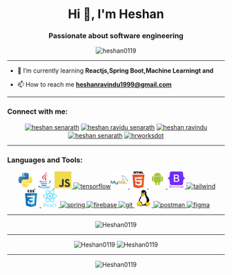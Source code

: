 <h1 align="center">Hi 👋, I'm Heshan</h1>
<h3 align="center">Passionate about software engineering</h3>

<p align="center"> <img src="https://komarev.com/ghpvc/?username=heshan0119&label=Profile%20views&color=0e75b6&style=flat" alt="heshan0119" /> </p>

---

- 🌱 I’m currently learning **Reactjs,Spring Boot,Machine Learningt and**

- 📫 How to reach me **heshanravindu1999@gmail.com**
---

<h3 align="left">Connect with me:</h3>
<p align="center">
<a href="https://www.linkedin.com/in/heshansenarath/" target="blank"><img align="center" src="https://raw.githubusercontent.com/rahuldkjain/github-profile-readme-generator/master/src/images/icons/Social/linked-in-alt.svg" alt="heshan senarath" height="30" width="40" /></a>
<a href="https://stackoverflow.com/users/15731465/heshan-ravidu-senarath" target="blank"><img align="center" src="https://raw.githubusercontent.com/rahuldkjain/github-profile-readme-generator/master/src/images/icons/Social/stack-overflow.svg" alt="heshan ravidu senarath" height="30" width="40" /></a>
<a href="https://www.kaggle.com/heshanravindu" target="blank"><img align="center" src="https://raw.githubusercontent.com/rahuldkjain/github-profile-readme-generator/master/src/images/icons/Social/kaggle.svg" alt="heshan ravindu" height="30" width="40" /></a>
<a href="https://www.facebook.com/heshansenarath99" target="blank"><img align="center" src="https://raw.githubusercontent.com/rahuldkjain/github-profile-readme-generator/master/src/images/icons/Social/facebook.svg" alt="heshan senarath" height="30" width="40" /></a>
<a href="https://www.hackerrank.com/profile/hrworksdot" target="blank"><img align="center" src="https://raw.githubusercontent.com/rahuldkjain/github-profile-readme-generator/master/src/images/icons/Social/hackerrank.svg" alt="hrworksdot" height="30" width="40" /></a>

  
</p>


---

<h3 align="left">Languages and Tools:</h3>
<p align="center"> <a href="https://developer.android.com" target="_blank" rel="noreferrer"> 
  <img src="https://raw.githubusercontent.com/devicons/devicon/master/icons/python/python-original.svg" alt="python" width="40" height="40"/> </a> <a href="https://reactjs.org/" target="_blank" rel="noreferrer">
    <img src="https://raw.githubusercontent.com/devicons/devicon/master/icons/java/java-original.svg" alt="java" width="40" height="40"/> </a> <a href="https://developer.mozilla.org/en-US/docs/Web/JavaScript" target="_blank" rel="noreferrer"><img src="https://raw.githubusercontent.com/devicons/devicon/master/icons/javascript/javascript-original.svg" alt="javascript" width="40" height="40"/> </a> <a href="https://www.linux.org/" target="_blank" rel="noreferrer"><img src="https://www.vectorlogo.zone/logos/tensorflow/tensorflow-icon.svg" alt="tensorflow" width="40" height="40"/><img src="https://raw.githubusercontent.com/devicons/devicon/master/icons/mysql/mysql-original-wordmark.svg" alt="mysql" width="40" height="40"/> </a> <a href="https://www.photoshop.com/en" target="_blank" rel="noreferrer">
      <img src="https://raw.githubusercontent.com/devicons/devicon/master/icons/html5/html5-original-wordmark.svg" alt="html5" width="40" height="40"/> </a> <a href="https://www.java.com" target="_blank" rel="noreferrer">
  <img src="https://raw.githubusercontent.com/devicons/devicon/master/icons/android/android-original-wordmark.svg" alt="android" width="40" height="40"/> </a> <a href="https://getbootstrap.com" target="_blank" rel="noreferrer"> 
    <img src="https://raw.githubusercontent.com/devicons/devicon/master/icons/bootstrap/bootstrap-plain-wordmark.svg" alt="bootstrap" width="40" height="40"/> </a> <a href="https://www.w3schools.com/css/" target="_blank" rel="noreferrer"><img src="https://www.vectorlogo.zone/logos/tailwindcss/tailwindcss-icon.svg" alt="tailwind" width="40" height="40"/> 
      <img src="https://raw.githubusercontent.com/devicons/devicon/master/icons/css3/css3-original-wordmark.svg" alt="css3" width="40" height="40"/> </a> <a href="https://www.figma.com/" target="_blank" rel="noreferrer"><img src="https://raw.githubusercontent.com/devicons/devicon/master/icons/react/react-original-wordmark.svg" alt="react" width="40" height="40"/> </a> <a href="https://spring.io/" target="_blank" rel="noreferrer"> 
                            <img src="https://www.vectorlogo.zone/logos/springio/springio-icon.svg" alt="spring" width="40" height="40"/> </a> <a href="https://tailwindcss.com/" target="_blank" rel="noreferrer">
                 <img src="https://www.vectorlogo.zone/logos/firebase/firebase-icon.svg" alt="firebase" width="40" height="40"/> </a> <a href="https://git-scm.com/" target="_blank" rel="noreferrer"> 
            <img src="https://www.vectorlogo.zone/logos/git-scm/git-scm-icon.svg" alt="git" width="40" height="40"/> </a> <a href="https://www.w3.org/html/" target="_blank" rel="noreferrer"> 
                              <img src="https://raw.githubusercontent.com/devicons/devicon/master/icons/linux/linux-original.svg" alt="linux" width="40" height="40"/> </a> <a href="https://www.mysql.com/" target="_blank" rel="noreferrer"> 
                                    <img src="https://www.vectorlogo.zone/logos/getpostman/getpostman-icon.svg" alt="postman" width="40" height="40"/> <img src="https://www.vectorlogo.zone/logos/figma/figma-icon.svg" alt="figma" width="40" height="40"/> </a> <a href="https://firebase.google.com/" target="_blank" rel="noreferrer"> </a> <a href="https://www.python.org" target="_blank" rel="noreferrer">    </a> <a href="https://www.tensorflow.org" target="_blank" rel="noreferrer"> 
                               </a> </p>

---
<div align="center">
  <span align="center">
    <img src="https://github-readme-stats.vercel.app/api/top-langs/?username=Heshan0119&langs_count=8&layout=compact&theme=tokyonight&hide_border=true" alt="Heshan0119"/>
  </span>
</div>

---

<div align="center">
  <span align="center">
    <img src="https://github-readme-stats.vercel.app/api?username=Heshan0119&show_icons=true&theme=tokyonight&hide_border=true&include_all_commits=true&count_private=true" alt="Heshan0119"/>
  </span>

  <span align="center">
    <img src = "https://streak-stats.demolab.com/?user=Heshan0119&theme=tokyonight&hide_border=true" alt = "Heshan0119"/> 
  </span>
</div>

---

<div align = "center">
    <img src = "https://github-profile-trophy.vercel.app/?username=Heshan0119&theme=dracula&no-frame=true&no-bg=true&margin-w=2&column=-1" alt = "Heshan0119"/> 
</div>

